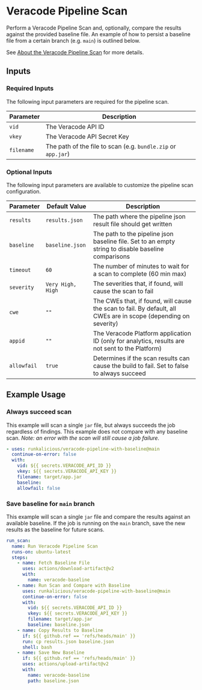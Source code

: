 # Veracode Pipeline Scan

Perform a Veracode Pipeline Scan and, optionally, compare the results against the provided baseline file.
An example of how to persist a baseline file from a certain branch (e.g. `main`) is outlined below.

See [About the Veracode Pipeline Scan](https://help.veracode.com/r/c_about_pipeline_scan) for more details.

## Inputs

### Required Inputs

The following input parameters are required for the pipeline scan.

|Parameter | Description |
| --- | --- |
|`vid` | The Veracode API ID |
|`vkey` | The Veracode API Secret Key |
|`filename` | The path of the file to scan (e.g. `bundle.zip` or `app.jar`) |

### Optional Inputs

The following input parameters are available to customize the pipeline scan configuration.

|Parameter | Default Value | Description |
| --- | --- | --- |
|`results` | `results.json` | The path where the pipeline json result file should get written |
|`baseline` | `baseline.json` | The path to the pipeline json baseline file. Set to an empty string to disable baseline comparisons |
|`timeout` | `60` | The number of minutes to wait for a scan to complete (60 min max) |
|`severity` | `Very High, High` | The severities that, if found, will cause the scan to fail |
|`cwe` | `""` | The CWEs that, if found, will cause the scan to fail. By default, all CWEs are in scope (depending on severity) |
|`appid` | `""` | The Veracode Platform application ID (only for analytics, results are not sent to the Platform) |
|`allowfail` | `true` | Determines if the scan results can cause the build to fail. Set to false to always succeed |

## Example Usage

### Always succeed scan

This example will scan a single `jar` file, but always succeeds the job regardless of findings.
This example does not compare with any baseline scan.
_Note: an error with the scan will still cause a job failure._

```yaml
- uses: runkalicious/veracode-pipeline-with-baseline@main
  continue-on-error: false
  with:
    vid: ${{ secrets.VERACODE_API_ID }}
    vkey: ${{ secrets.VERACODE_API_KEY }}
    filename: target/app.jar
    baseline:
    allowfail: false
```

### Save baseline for `main` branch

This example will scan a single `jar` file and compare the results against an available baseline.
If the job is running on the `main` branch, save the new results as the baseline for future scans.

```yaml
run_scan:
  name: Run Veracode Pipeline Scan
  runs-on: ubuntu-latest
  steps:
    - name: Fetch Baseline File
      uses: actions/download-artifact@v2
      with:
        name: veracode-baseline
    - name: Run Scan and Compare with Baseline
      uses: runkalicious/veracode-pipeline-with-baseline@main
      continue-on-error: false
      with:
        vid: ${{ secrets.VERACODE_API_ID }}
        vkey: ${{ secrets.VERACODE_API_KEY }}
        filename: target/app.jar
        baseline: baseline.json
    - name: Copy Results to Baseline
      if: ${{ github.ref == 'refs/heads/main' }}
      run: cp results.json baseline.json
      shell: bash
    - name: Save New Baseline
      if: ${{ github.ref == 'refs/heads/main' }}
      uses: actions/upload-artifact@v2
      with:
        name: veracode-baseline
        path: baseline.json
```
